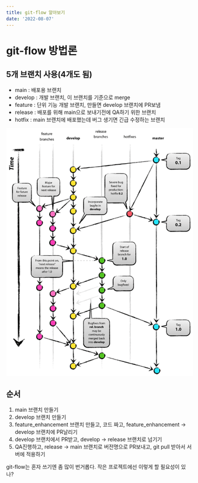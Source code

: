 ```yaml
---
title: git-flow 알아보기
date: '2022-08-07'
---
```


# git-flow 방법론

## 5개 브랜치 사용(4개도 됨)
- main : 배포용 브랜치
- develop : 개발 브랜치, 이 브랜치를 기준으로 merge
- feature : 단위 기능 개발 브랜치, 만들면 develop 브랜치에 PR보냄
- release : 배포를 위해 main으로 보내기전에 QA하기 위한 브랜치
- hotfix : main 브랜치에 배포했는데 버그 생기면 긴급 수정하는 브랜치

![](.git-flow_images/bba8247c.png)

## 순서
1. main 브랜치 만들기
2. develop 브랜치 만들기
3. feature_enhancement 브랜치 만들고, 코드 짜고, feature_enhancement -> develop 브랜치에 PR날리기
4. develop 브랜치에서 PR받고, develop -> release 브랜치로 넘기기
5. QA진행하고, release -> main 브랜치로 버전명으로 PR보내고, git pull 받아서 서버에 적용하기

git-flow는 혼자 쓰기엔 좀 많이 번거롭다. 작은 프로젝트에선 이렇게 할 필요성이 있나?  
